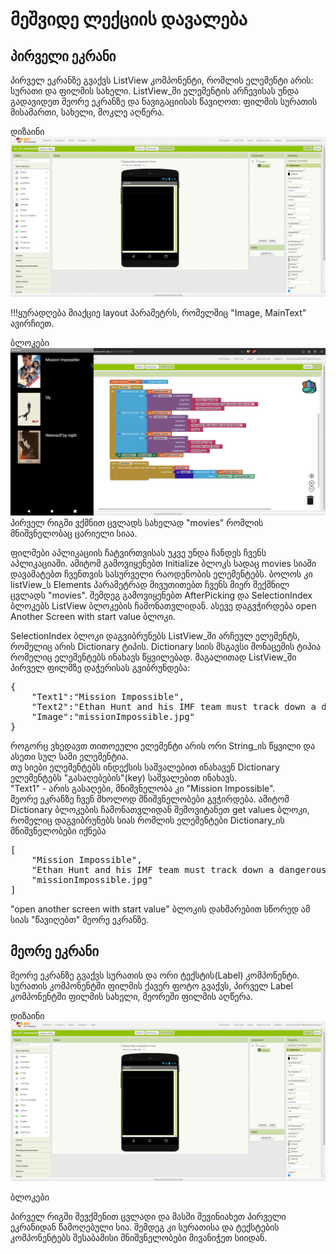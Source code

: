# მეშვიდე ლექციის დავალება

## პირველი ეკრანი
პირველ ეკრანზე გვაქვს ListView კომპონენტი, რომლის ელემენტი არის: სურათი და ფილმის სახელი.
ListView_ში ელემენტის არჩევისას უნდა გადავიდეთ მეორე ეკრანზე და ნავიგაციისას წავიღოთ: ფილმის სურათის მისამართი, სახელი, მოკლე აღწერა.

დიზაინი
![screen1](images/screen1_design.png)

!!!ყურადღება მიაქციე layout პარამეტრს, რომელშიც "Image, MainText" ავირჩიეთ.

ბლოკები
![screen1 blocks](images/screen1b.png)
პირველ რიგში ვქმნით ცვლადს სახელად "movies" რომლის მნიშვნელობაც ცარიელი სიაა.

ფილმები აპლიკაციის ჩატვირთვისას უკვე უნდა ჩანდეს ჩვენს აპლიკაციაში. ამიტომ გამოვიყენებთ Initialize ბლოკს სადაც movies სიაში დავამატებთ
ჩვენთვის სასურველი რაოდენობის ელემენტებს. ბოლოს კი listView_ს Elements პარამეტრად მივუთითებთ ჩვენს მიერ შექმნილ ცვლადს "movies".
შემდეგ გამოვიყენებთ AfterPicking და SelectionIndex ბლოკებს ListView ბლოკების ჩამონათვლიდან. ასევე დაგვჭირდება open Another Screen with start value ბლოკი.

SelectionIndex ბლოკი დაგვიბრუნებს ListView_ში არჩეულ ელემენტს, რომელიც არის Dictionary ტიპის.
Dictionary სიის მსგავსი მონაცემის ტიპია რომელიც ელემენტებს ინახავს წყვილებად.
მაგალითად ListView_ში პირველ ფილმზე დაჭერისას გვიბრუნდება:
<pre>
{
    "Text1":"Mission Impossible",
    "Text2":"Ethan Hunt and his IMF team must track down a dangerous weapon before it falls into the wrong hands.",
    "Image":"missionImpossible.jpg"
}
</pre>

როგორც ვხედავთ თითოეული ელემენტი არის ორი String_ის წყვილი და ასეთი სულ სამი ელემენტია.<br />
თუ სიები ელემენტებს ინდექსის საშვალებით ინახავენ Dictionary ელემენტებს "გასაღებების"(key) საშვალებით ინახავს.<br />
"Text1" - არის გასაღები, მნიშვნელობა კი "Mission Impossible".<br />
მეორე ეკრანზე ჩვენ მხოლოდ მნიშვნელობები გვჭირდება. ამიტომ Dictionary ბლოკების ჩამონათვლიდან შემოვიტანეთ get values ბლოკი, რომელიც დაგვიბრუნებს სიას რომლის ელემენტები Dictionary_ის მნიშვნელობები იქნება

<pre>
[
    "Mission Impossible",
    "Ethan Hunt and his IMF team must track down a dangerous weapon before it falls into the wrong hands.",
    "missionImpossible.jpg"
]
</pre>

"open another screen with start value" ბლოკის დახმარებით სწორედ ამ სიას "წავიღებთ" მეორე ეკრანზე.



## მეორე ეკრანი
მეორე ეკრანზე გვაქვს სურათის და ორი ტექსტის(Label) კომპონენტი.
სურათის კომპონენტში ფილმის ქავერ ფოტო გვაქვს, პირველ Label კომპონენტში ფილმის სახელი, მეორეში ფილმის აღწერა.

დიზაინი
![screen1](images/screen1_design.png)

ბლოკები

პირველ რიგში შევქმენით ცვლადი და მასში შევინიახეთ პირველი ეკრანიდან წამოღებული სია.
შემდეგ კი სურათისა და ტექსტების კომპონენტებს შესაბამისი მნიშვნელობები მივანიჭეთ სიიდან.